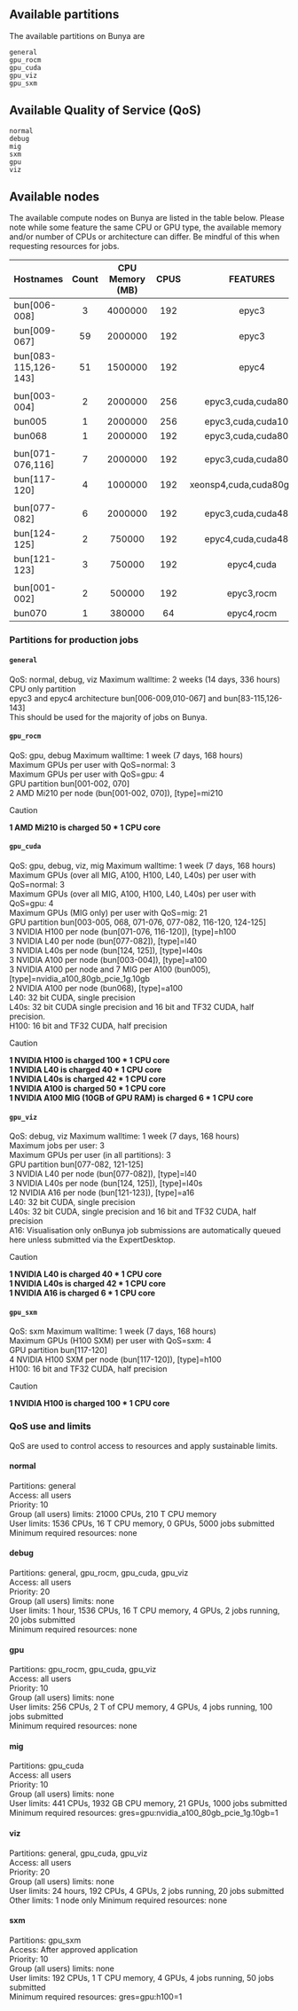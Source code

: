 ## Available partitions

The available partitions on Bunya are
```
general
gpu_rocm
gpu_cuda
gpu_viz
gpu_sxm
```
## Available Quality of Service (QoS)

```
normal
debug
mig
sxm
gpu
viz
```

## Available nodes

The available compute nodes on Bunya are listed in the table below. Please note while some feature the same CPU or GPU type, the available memory and/or number of CPUs or architecture can differ. Be mindful of this when requesting resources for jobs.


| Hostnames |  Count |  CPU Memory (MB) | CPUS | FEATURES | GRES |
|:---|:---:|:---:|:---:|:---:|:---|
| bun[006-008] | 3 | 4000000 | 192 | epyc3 | (null) |
| bun[009-067] | 59 | 2000000 | 192 | epyc3 | (null) |
| bun[083-115,126-143] | 51 | 1500000 | 192 | epyc4 | (null) |
|||||||
| bun[003-004] | 2 | 2000000 | 256 | epyc3,cuda,cuda80gb | gpu:a100:3 |
| bun005 | 1 | 2000000 | 256 | epyc3,cuda,cuda10gb | gpu:nvidia_a100_80gb_pcie_1g.10gb:21 |
| bun068 | 1 | 2000000 | 192 | epyc3,cuda,cuda80gb | gpu:a100:2 |
|||||||
| bun[071-076,116] | 7 | 2000000 | 192 | epyc3,cuda,cuda80gb | gpu:h100:3 |
| bun[117-120] | 4 | 1000000 | 192 | xeonsp4,cuda,cuda80gb,sxm | gpu:h100:4(S:0-1) |
|||||||
| bun[077-082] | 6 | 2000000 | 192 | epyc3,cuda,cuda48gb | gpu:l40:3 |
| bun[124-125] | 2 | 750000 | 192 | epyc4,cuda,cuda48gb | gpu:l40s:3 |
| bun[121-123] | 3 | 750000 | 192 | epyc4,cuda | gpu:a16:12 |
|||||||
| bun[001-002] | 2 | 500000 | 192 | epyc3,rocm | gpu:mi210:2 |
| bun070 | 1 | 380000 | 64 | epyc4,rocm | gpu:mi210:2 |

### Partitions for production jobs

#### `general`
QoS: normal, debug, viz
Maximum walltime: 2 weeks (14 days, 336 hours)<br>
CPU only partition<br>
epyc3 and epyc4 architecture bun[006-009,010-067] and bun[83-115,126-143]<br>
This should be used for the majority of jobs on Bunya.<br>

#### `gpu_rocm`
QoS: gpu, debug
Maximum walltime: 1 week (7 days, 168 hours)<br>
Maximum GPUs per user with QoS=normal: 3<br>
Maximum GPUs per user with QoS=gpu: 4<br>
GPU partition bun[001-002, 070]<br>
2 AMD Mi210 per node (bun[001-002, 070]), [type]=mi210<br>
>[!CAUTION]
>**1 AMD Mi210 is charged 50 \* 1 CPU core**<br>

#### `gpu_cuda`
QoS: gpu, debug, viz, mig
Maximum walltime: 1 week (7 days, 168 hours)<br>
Maximum GPUs (over all MIG, A100, H100, L40, L40s) per user with QoS=normal: 3<br>
Maximum GPUs (over all MIG, A100, H100, L40, L40s) per user with QoS=gpu: 4<br>
Maximum GPUs (MIG only) per user with QoS=mig: 21<br>
GPU partition bun[003-005, 068, 071-076, 077-082, 116-120, 124-125]<br>
3 NVIDIA H100 per node (bun[071-076, 116-120]), [type]=h100<br>
3 NVIDIA L40 per node (bun[077-082]), [type]=l40<br>
3 NVIDIA L40s per node (bun[124, 125]), [type]=l40s<br>
3 NVIDIA A100 per node (bun[003-004]), [type]=a100<br>
3 NVIDIA A100 per node and 7 MIG per A100 (bun005), [type]=nvidia_a100_80gb_pcie_1g.10gb<br>
2 NVIDIA A100 per node (bun068), [type]=a100<br>
L40: 32 bit CUDA, single precision<br>
L40s: 32 bit CUDA single precision and 16 bit and TF32 CUDA, half precision.<br>
H100: 16 bit and TF32 CUDA, half precision<br>
>[!CAUTION]
>**1 NVIDIA H100 is charged 100 \* 1 CPU core**<br>
>**1 NVIDIA L40 is charged 40 \* 1 CPU core**<br>
>**1 NVIDIA L40s is charged 42 \* 1 CPU core**<br>
>**1 NVIDIA A100 is charged 50 \* 1 CPU core**<br>
>**1 NVIDIA A100 MIG (10GB of GPU RAM) is charged 6 \* 1 CPU core**<br>

#### `gpu_viz`
QoS: debug, viz
Maximum walltime: 1 week (7 days, 168 hours)<br>
Maximum jobs per user: 3<br>
Maximum GPUs per user (in all partitions): 3<br>
GPU partition bun[077-082, 121-125]<br>
3 NVIDIA L40 per node (bun[077-082]), [type]=l40<br>
3 NVIDIA L40s per node (bun[124, 125]), [type]=l40s<br>
12 NVIDIA A16 per node (bun[121-123]), [type]=a16<br> 
L40: 32 bit CUDA, single precision<br>
L40s: 32 bit CUDA, single precision and 16 bit and TF32 CUDA, half precision<br>
A16: Visualisation only
onBunya job submissions are automatically queued here unless submitted via the ExpertDesktop.<br>
>[!CAUTION]
>**1 NVIDIA L40 is charged 40 \* 1 CPU core**<br>
>**1 NVIDIA L40s is charged 42 \* 1 CPU core**<br>
>**1 NVIDIA A16 is charged 6 \* 1 CPU core**<br>


#### `gpu_sxm`
QoS: sxm
Maximum walltime: 1 week (7 days, 168 hours)<br>
Maximum GPUs (H100 SXM) per user with QoS=sxm: 4<br>
GPU partition bun[117-120]<br>
4 NVIDIA H100 SXM per node (bun[117-120]), [type]=h100<br>
H100: 16 bit and TF32 CUDA, half precision<br>
>[!CAUTION]
>**1 NVIDIA H100 is charged 100 \* 1 CPU core**<br>

### QoS use and limits

QoS are used to control access to resources and apply sustainable limits. 

#### normal
Partitions: general<br>
Access: all users<br>
Priority: 10<br>
Group (all users) limits: 21000 CPUs, 210 T CPU memory<br>
User limits: 1536 CPUs, 16 T CPU memory, 0 GPUs, 5000 jobs submitted <br>
Minimum required resources: none<br>

#### debug
Partitions: general, gpu_rocm, gpu_cuda, gpu_viz <br>
Access: all users<br>
Priority: 20<br>
Group (all users) limits: none<br>
User limits: 1 hour, 1536 CPUs, 16 T CPU memory, 4 GPUs, 2 jobs running, 20 jobs submitted <br>
Minimum required resources: none<br>

#### gpu
Partitions: gpu_rocm, gpu_cuda, gpu_viz <br>
Access: all users<br>
Priority: 10<br>
Group (all users) limits: none<br>
User limits: 256 CPUs, 2 T of CPU memory, 4 GPUs, 4 jobs running, 100 jobs submitted <br>
Minimum required resources: none<br>

#### mig
Partitions: gpu_cuda<br>
Access: all users<br>
Priority: 10<br>
Group (all users) limits: none <br>
User limits: 441 CPUs, 1932 GB CPU memory, 21 GPUs, 1000 jobs submitted <br> 
Minimum required resources: gres=gpu:nvidia_a100_80gb_pcie_1g.10gb=1<br>

#### viz
Partitions: general, gpu_cuda, gpu_viz <br>
Access: all users<br>
Priority: 20<br>
Group (all users) limits: none<br>
User limits: 24 hours, 192 CPUs, 4 GPUs, 2 jobs running, 20 jobs submitted <br>
Other limits: 1 node only
Minimum required resources: none<br>

#### sxm
Partitions: gpu_sxm<br>
Access: After approved application<br>
Priority: 10<br>
Group (all users) limits: none <br>
User limits: 192 CPUs, 1 T CPU memory, 4 GPUs, 4 jobs running, 50 jobs submitted  <br> 
Minimum required resources: gres=gpu:h100=1<br>





